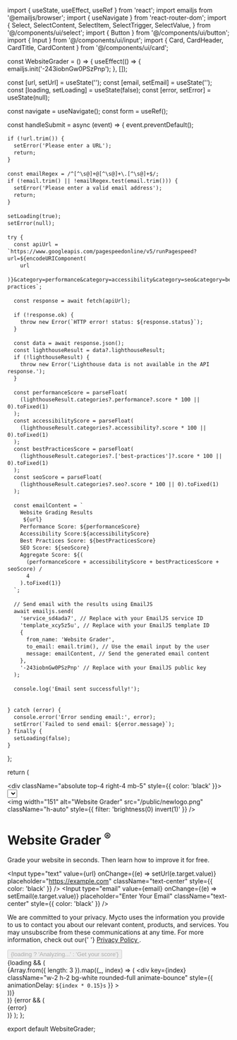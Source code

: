
import { useState, useEffect, useRef } from 'react';
import emailjs from '@emailjs/browser';
import { useNavigate } from 'react-router-dom';
import {
  Select,
  SelectContent,
  SelectItem,
  SelectTrigger,
  SelectValue,
} from '@/components/ui/select';
import { Button } from '@/components/ui/button';
import { Input } from '@/components/ui/input';
import { Card, CardHeader, CardTitle, CardContent } from '@/components/ui/card';

const WebsiteGrader = () => {
  useEffect(() => {
    emailjs.init('-243iobnGw0PSzPnp');
  }, []);

  const [url, setUrl] = useState('');
  const [email, setEmail] = useState('');
  const [loading, setLoading] = useState(false);
  const [error, setError] = useState(null);

  const navigate = useNavigate();
  const form = useRef();

  const handleSubmit = async (event) => {
    event.preventDefault();

    if (!url.trim()) {
      setError('Please enter a URL');
      return;
    }

    const emailRegex = /^[^\s@]+@[^\s@]+\.[^\s@]+$/;
    if (!email.trim() || !emailRegex.test(email.trim())) {
      setError('Please enter a valid email address');
      return;
    }

    setLoading(true);
    setError(null);

    try {
      const apiUrl = `https://www.googleapis.com/pagespeedonline/v5/runPagespeed?url=${encodeURIComponent(
        url
      )}&category=performance&category=accessibility&category=seo&category=best-practices`;

      const response = await fetch(apiUrl);

      if (!response.ok) {
        throw new Error(`HTTP error! status: ${response.status}`);
      }

      const data = await response.json();
      const lighthouseResult = data?.lighthouseResult;
      if (!lighthouseResult) {
        throw new Error('Lighthouse data is not available in the API response.');
      }

      const performanceScore = parseFloat(
        (lighthouseResult.categories?.performance?.score * 100 || 0).toFixed(1)
      );
      const accessibilityScore = parseFloat(
        (lighthouseResult.categories?.accessibility?.score * 100 || 0).toFixed(1)
      );
      const bestPracticesScore = parseFloat(
        (lighthouseResult.categories?.['best-practices']?.score * 100 || 0).toFixed(1)
      );
      const seoScore = parseFloat(
        (lighthouseResult.categories?.seo?.score * 100 || 0).toFixed(1)
      );

      const emailContent = `
        Website Grading Results
         ${url}
        Performance Score: ${performanceScore}
        Accessibility Score:${accessibilityScore}
        Best Practices Score: ${bestPracticesScore}
        SEO Score: ${seoScore}
        Aggregate Score: ${(
          (performanceScore + accessibilityScore + bestPracticesScore + seoScore) /
          4
        ).toFixed(1)}
      `;

      // Send email with the results using EmailJS
      await emailjs.send(
        'service_sd4ada7', // Replace with your EmailJS service ID
        'template_xcy5z5u', // Replace with your EmailJS template ID
        {
          from_name: 'Website Grader',
          to_email: email.trim(), // Use the email input by the user
          message: emailContent, // Send the generated email content
        },
        '-243iobnGw0PSzPnp' // Replace with your EmailJS public key
      );

      console.log('Email sent successfully!');
     

    } catch (error) {
      console.error('Error sending email:', error);
      setError(`Failed to send email: ${error.message}`);
    } finally {
      setLoading(false);
    }
  };

  return (
    <div className="min-h-screen flex flex-col items-center justify-center bg-gray-900 text-white p-4 animate-fadeIn">
      <div className="absolute top-4 right-4 mb-5" style={{ color: 'black' }}>
        <Select>
          <SelectTrigger className="w-[180px]">
            <SelectValue placeholder="Select Language" />
          </SelectTrigger>
          <SelectContent>
            <SelectItem value="en">English</SelectItem>
            <SelectItem value="de">Deutsch</SelectItem>
            <SelectItem value="es">Español</SelectItem>
            <SelectItem value="fr">Français</SelectItem>
            <SelectItem value="ja">日本語</SelectItem>
            <SelectItem value="pt">Português</SelectItem>
          </SelectContent>
        </Select>
      </div>
      <div className="w-full max-w-lg bg-gray-800 rounded-lg shadow-lg p-6 border border-gray-700">
        <div className="flex justify-center mb-4">
          <img
            width="151"
            alt="Website Grader"
            src="/public/newlogo.png"
            className="h-auto"
            style={{ filter: 'brightness(0) invert(1)' }}
          />
        </div>
        <h1 className="text-4xl md:text-5xl mb-5 text-center font-bold">
          Website Grader <sup>®</sup>
        </h1>
        <p className="text-lg mb-8 text-center">
          Grade your website in seconds. Then learn how to improve it for free.
        </p>
        <form onSubmit={handleSubmit} className="mb-8 space-y-4">
          <Input
            type="text"
            value={url}
            onChange={(e) => setUrl(e.target.value)}
            placeholder="https://example.com"
            className="text-center"
            style={{ color: 'black' }}
          />
          <Input
            type="email"
            value={email}
            onChange={(e) => setEmail(e.target.value)}
            placeholder="Enter Your Email"
            className="text-center"
            style={{ color: 'black' }}
          />
          <p className="text-sm text-gray-400 mt-2 text-center">
            We are committed to your privacy. Mycto uses the information you
            provide to us to contact you about our relevant content, products,
            and services. You may unsubscribe from these communications at any
            time. For more information, check out our{' '}
            <a href="#" className="text-blue-500 hover:underline">
              Privacy Policy
            </a>
            .
          </p>
          <Button type="submit" className="w-full" disabled={loading}>
            {loading ? 'Analyzing...' : 'Get your score'}
          </Button>
        </form>
        {loading && (
          <div className="flex justify-center items-center space-x-1">
            {Array.from({ length: 3 }).map((_, index) => (
              <div
                key={index}
                className="w-2 h-2 bg-white rounded-full animate-bounce"
                style={{ animationDelay: `${index * 0.15}s` }}
              ></div>
            ))}
          </div>
        )}
        {error && (
          <div className="text-red-500 text-base mt-5 text-center">{error}</div>
        )}
      </div>
    </div>
  );
};

export default WebsiteGrader;
